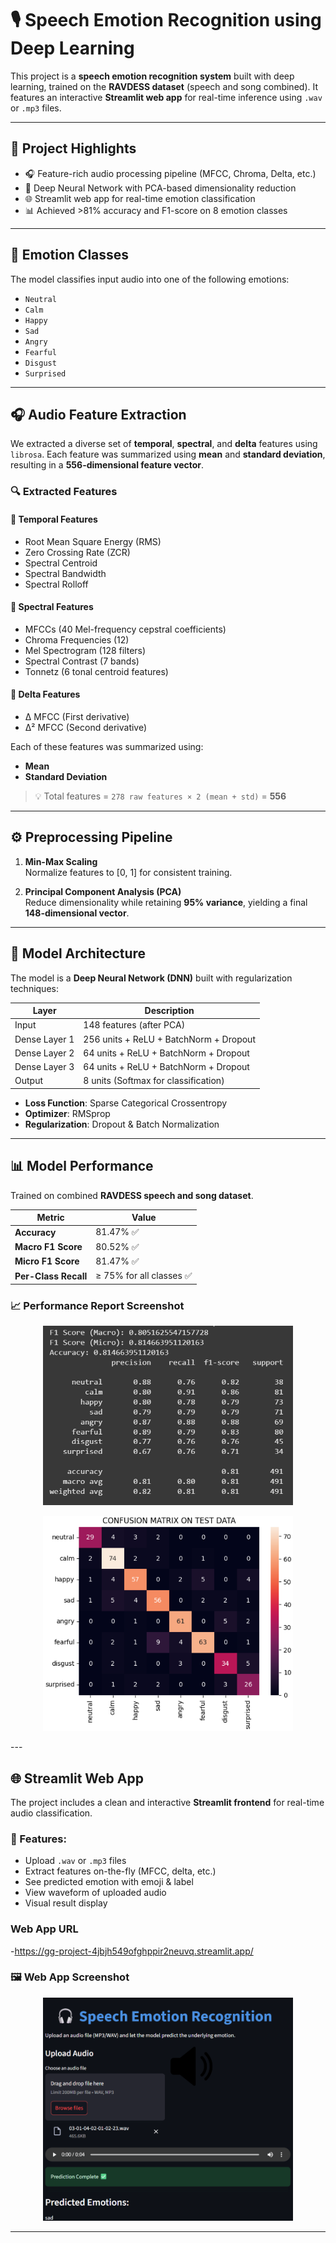 # 🎙️ Speech Emotion Recognition using Deep Learning

This project is a **speech emotion recognition system** built with deep learning, trained on the **RAVDESS dataset** (speech and song combined). It features an interactive **Streamlit web app** for real-time inference using `.wav` or `.mp3` files.

---

## 🚀 Project Highlights

- 🎧 Feature-rich audio processing pipeline (MFCC, Chroma, Delta, etc.)
- 🧠 Deep Neural Network with PCA-based dimensionality reduction
- 🌐 Streamlit web app for real-time emotion classification
- 📊 Achieved >81% accuracy and F1-score on 8 emotion classes

---

## 🧪 Emotion Classes

The model classifies input audio into one of the following emotions:

- `Neutral`
- `Calm`
- `Happy`
- `Sad`
- `Angry`
- `Fearful`
- `Disgust`
- `Surprised`

---

## 🎧 Audio Feature Extraction

We extracted a diverse set of **temporal**, **spectral**, and **delta** features using `librosa`. Each feature was summarized using **mean** and **standard deviation**, resulting in a **556-dimensional feature vector**.

### 🔍 Extracted Features

#### 🔹 Temporal Features
- Root Mean Square Energy (RMS)
- Zero Crossing Rate (ZCR)
- Spectral Centroid
- Spectral Bandwidth
- Spectral Rolloff

#### 🔹 Spectral Features
- MFCCs (40 Mel-frequency cepstral coefficients)
- Chroma Frequencies (12)
- Mel Spectrogram (128 filters)
- Spectral Contrast (7 bands)
- Tonnetz (6 tonal centroid features)

#### 🔹 Delta Features
- Δ MFCC (First derivative)
- Δ² MFCC (Second derivative)

Each of these features was summarized using:
- **Mean**
- **Standard Deviation**

> 💡 Total features = `278 raw features × 2 (mean + std)` = **556**

---

## ⚙️ Preprocessing Pipeline

1. **Min-Max Scaling**  
   Normalize features to [0, 1] for consistent training.

2. **Principal Component Analysis (PCA)**  
   Reduce dimensionality while retaining **95% variance**, yielding a final **148-dimensional vector**.

---

## 🧠 Model Architecture

The model is a **Deep Neural Network (DNN)** built with regularization techniques:

| Layer        | Description                                  |
|--------------|----------------------------------------------|
| Input        | 148 features (after PCA)                     |
| Dense Layer 1| 256 units + ReLU + BatchNorm + Dropout       |
| Dense Layer 2| 64 units + ReLU + BatchNorm + Dropout        |
| Dense Layer 3| 64 units + ReLU + BatchNorm + Dropout        |
| Output       | 8 units (Softmax for classification)         |

- **Loss Function**: Sparse Categorical Crossentropy  
- **Optimizer**: RMSprop  
- **Regularization**: Dropout & Batch Normalization

---

## 📊 Model Performance

Trained on combined **RAVDESS speech and song dataset**.

| Metric              | Value     |
|---------------------|-----------|
| **Accuracy**        | 81.47% ✅ |
| **Macro F1 Score**  | 80.52% ✅ |
| **Micro F1 Score**  | 81.47% ✅ |
| **Per-Class Recall**| ≥ 75% for all classes ✅ |

### 📈 Performance Report Screenshot

<p align="center">
  <img src="Images/Screenshot_performance.png" width="400" alt="Model performance metrics">
</p>
<p align="center">
  <img src="Images/Screenshot_cm.png" width="400" alt="Model performance metrics">
</p>
---

## 🌐 Streamlit Web App

The project includes a clean and interactive **Streamlit frontend** for real-time audio classification.

### 🔧 Features:
- Upload `.wav` or `.mp3` files
- Extract features on-the-fly (MFCC, delta, etc.)
- See predicted emotion with emoji & label
- View waveform of uploaded audio
- Visual result display

### Web App URL
-https://gg-project-4jbjh549ofghppir2neuvq.streamlit.app/

### 🖼️ Web App Screenshot

<p align="center">
  <img src="Images/Screenshot.png" width="400" alt="Streamlit app interface">
</p>

---


